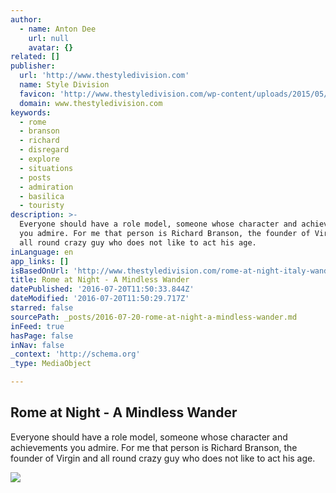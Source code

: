 ```yaml
---
author:
  - name: Anton Dee
    url: null
    avatar: {}
related: []
publisher:
  url: 'http://www.thestyledivision.com'
  name: Style Division
  favicon: 'http://www.thestyledivision.com/wp-content/uploads/2015/05/favicon2-copy.png'
  domain: www.thestyledivision.com
keywords:
  - rome
  - branson
  - richard
  - disregard
  - explore
  - situations
  - posts
  - admiration
  - basilica
  - touristy
description: >-
  Everyone should have a role model, someone whose character and achievements
  you admire. For me that person is Richard Branson, the founder of Virgin and
  all round crazy guy who does not like to act his age.
inLanguage: en
app_links: []
isBasedOnUrl: 'http://www.thestyledivision.com/rome-at-night-italy-wander'
title: Rome at Night - A Mindless Wander
datePublished: '2016-07-20T11:50:33.844Z'
dateModified: '2016-07-20T11:50:29.717Z'
starred: false
sourcePath: _posts/2016-07-20-rome-at-night-a-mindless-wander.md
inFeed: true
hasPage: false
inNav: false
_context: 'http://schema.org'
_type: MediaObject

---
```

<article style=""><h1>Rome at Night - A Mindless Wander</h1><p>Everyone should have a role model, someone whose character and achievements you admire. For me that person is Richard Branson, the founder of Virgin and all round crazy guy who does not like to act his age.</p><img src="http://www.thestyledivision.com/wp-content/uploads/2016/05/rome-italy-at-night-stroll-travel-blog-2.jpg" /></article>